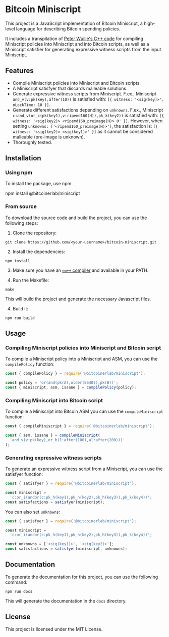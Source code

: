 # Bitcoin Miniscript

This project is a JavaScript implementation of Bitcoin Miniscript, a high-level language for describing Bitcoin spending policies.

It includes a transpilation of [Peter Wuille's C++ code](https://github.com/sipa/miniscript) for compiling Miniscript policies into Miniscript and into Bitcoin scripts, as well as a Miniscript satisfier for generating expressive witness scripts from the input Miniscript.

## Features

- Compile Miniscript policies into Miniscript and Bitcoin scripts.
- A Miniscript satisfyer that discards malleable solutions.
- Generate expressive witness scripts from Miniscript. F.ex., Miniscript `and_v(v:pk(key),after(10))` is satisfied with: `[{ witness: '<sig(key)>', nLockTime: 10 }]`.
- Generate different satisfactions depending on `unknowns`. F.ex., Miniscript `c:and_v(or_c(pk(key1),v:ripemd160(H)),pk_k(key2))` is satisfied with: `[{ witness: '<sig(key2)> <ripemd160_preimage(H)> 0' }]`. However, when setting `unknowns: ['<ripemd160_preimage(H)>']`, the satisfaction is: `[{ witness: '<sig(key2)> <sig(key1)>' }]` as it cannot be considered malleable (pre-image is unknown).
- Thoroughly tested.


## Installation

### Using npm

To install the package, use npm:

npm install @bitcoinerlab/miniscript

### From source

To download the source code and build the project, you can use the following steps:

1. Clone the repository:

```
git clone https://github.com/<your-username>/bitcoin-miniscript.git
```

2. Install the dependencies:

```
npm install
```

3. Make sure you have an [`em++` compiler](https://emscripten.org/) and available in your PATH.

4. Run the Makefile:

```
make
```

This will build the project and generate the necessary Javascript files.

4. Build it:

```
npm run build
```

## Usage

### Compiling Miniscript policies into Miniscript and Bitcoin script

To compile a Miniscript policy into a Miniscript and ASM, you can use the `compilePolicy` function:

```javascript
const { compilePolicy } = require('@bitcoinerlab/miniscript');

const policy = 'or(and(pk(A),older(8640)),pk(B))';
const { miniscript, asm, issane } = compilePolicy(policy);
```

### Compiling Miniscript into Bitcoin script

To compile a Miniscript into Bitcoin ASM you can use the `compileMiniscript` function:

```javascript
const { compileMiniscript } = require('@bitcoinerlab/miniscript');

const { asm, issane } = compileMiniscript(
  'and_v(v:pk(key),or_b(l:after(100),al:after(200)))'
);
```

### Generating expressive witness scripts

To generate an expressive witness script from a Miniscript, you can use the satisfyer function:

```javascript
const { satisfyer } = require('@bitcoinerlab/miniscript');

const miniscript =
  'c:or_i(andor(c:pk_h(key1),pk_h(key2),pk_h(key3)),pk_k(key4))';
const satisfactions = satisfyer(miniscript);
```

You can also set `unknowns`:

```javascript
const { satisfyer } = require('@bitcoinerlab/miniscript');

const miniscript =
  'c:or_i(andor(c:pk_h(key1),pk_h(key2),pk_h(key3)),pk_k(key4))';

const unknowns = ['<sig(key1)>', '<sig(key2)>'];
const satisfactions = satisfyer(miniscript, unknowns);
```

## Documentation

To generate the documentation for this project, you can use the following command:

```
npm run docs
```
This will generate the documentation in the `docs` directory.

## License

This project is licensed under the MIT License.
